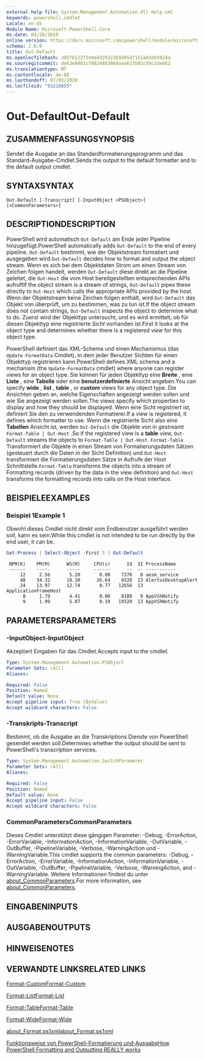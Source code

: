 ```yaml
---
external help file: System.Management.Automation.dll-Help.xml
keywords: powershell,cmdlet
Locale: en-US
Module Name: Microsoft.PowerShell.Core
ms.date: 04/26/2019
online version: https://docs.microsoft.com/powershell/module/microsoft.powershell.core/out-default?view=powershell-7&WT.mc_id=ps-gethelp
schema: 2.0.0
title: Out-Default
ms.openlocfilehash: 3d5fb12371e9ad329323b9d95d7151a43eb5924a
ms.sourcegitcommit: de63e9481cf8024883060aae61fb02c59c2de662
ms.translationtype: MT
ms.contentlocale: de-DE
ms.lasthandoff: 07/03/2020
ms.locfileid: "93210655"
---
```

# <span data-ttu-id="94f79-103">Out-Default</span><span class="sxs-lookup"><span data-stu-id="94f79-103">Out-Default</span></span>

## <span data-ttu-id="94f79-104">ZUSAMMENFASSUNG</span><span class="sxs-lookup"><span data-stu-id="94f79-104">SYNOPSIS</span></span>
<span data-ttu-id="94f79-105">Sendet die Ausgabe an das Standardformatierungsprogramm und das Standard-Ausgabe-Cmdlet.</span><span class="sxs-lookup"><span data-stu-id="94f79-105">Sends the output to the default formatter and to the default output cmdlet.</span></span>

## <span data-ttu-id="94f79-106">SYNTAX</span><span class="sxs-lookup"><span data-stu-id="94f79-106">SYNTAX</span></span>

```
Out-Default [-Transcript] [-InputObject <PSObject>] [<CommonParameters>]
```

## <span data-ttu-id="94f79-107">DESCRIPTION</span><span class="sxs-lookup"><span data-stu-id="94f79-107">DESCRIPTION</span></span>

<span data-ttu-id="94f79-108">PowerShell wird automatisch `Out-Default` am Ende jeder Pipeline hinzugefügt.</span><span class="sxs-lookup"><span data-stu-id="94f79-108">PowerShell automatically adds `Out-Default` to the end of every pipeline.</span></span> <span data-ttu-id="94f79-109">`Out-Default` bestimmt, wie der Objektstream formatiert und ausgegeben wird.</span><span class="sxs-lookup"><span data-stu-id="94f79-109">`Out-Default` decides how to format and output the object stream.</span></span> <span data-ttu-id="94f79-110">Wenn es sich bei dem Objektdaten Strom um einen Stream von Zeichen folgen handelt, werden `Out-Default` diese direkt an die Pipeline geleitet, die `Out-Host` die vom Host bereitgestellten entsprechenden APIs aufruft</span><span class="sxs-lookup"><span data-stu-id="94f79-110">If the object stream is a stream of strings, `Out-Default` pipes these directly to `Out-Host` which calls the appropriate APIs provided by the host.</span></span> <span data-ttu-id="94f79-111">Wenn der Objektstream keine Zeichen folgen enthält, wird `Out-Default` das Objekt von überprüft, um zu bestimmen, was zu tun ist.</span><span class="sxs-lookup"><span data-stu-id="94f79-111">If the object stream does not contain strings, `Out-Default` inspects the object to determine what to do.</span></span>
<span data-ttu-id="94f79-112">Zuerst wird der Objekttyp untersucht, und es wird ermittelt, ob für diesen Objekttyp eine registrierte _Sicht_ vorhanden ist.</span><span class="sxs-lookup"><span data-stu-id="94f79-112">First it looks at the object type and determines whether there is a registered _view_ for this object type.</span></span>

<span data-ttu-id="94f79-113">PowerShell definiert das XML-Schema und einen Mechanismus (das `Update-FormatData` Cmdlet), in dem jeder Benutzer Sichten für einen Objekttyp registrieren kann.</span><span class="sxs-lookup"><span data-stu-id="94f79-113">PowerShell defines XML schema and a mechanism (the `Update-FormatData` cmdlet) where anyone can register views for an object type.</span></span> <span data-ttu-id="94f79-114">Sie können für jeden Objekttyp eine **Breite** , eine **Liste** , eine **Tabelle** oder eine **benutzerdefinierte** Ansicht angeben.</span><span class="sxs-lookup"><span data-stu-id="94f79-114">You can specify **wide** , **list** , **table** , or **custom** views for any object type.</span></span> <span data-ttu-id="94f79-115">Die Ansichten geben an, welche Eigenschaften angezeigt werden sollen und wie Sie angezeigt werden sollen.</span><span class="sxs-lookup"><span data-stu-id="94f79-115">The views specify which properties to display and how they should be displayed.</span></span> <span data-ttu-id="94f79-116">Wenn eine Sicht registriert ist, definiert Sie den zu verwendenden Formatierer.</span><span class="sxs-lookup"><span data-stu-id="94f79-116">If a view is registered, it defines which formatter to use.</span></span> <span data-ttu-id="94f79-117">Wenn die registrierte Sicht also eine **Tabellen** Ansicht ist, werden `Out-Default` die Objekte von in gestreamt `Format-Table | Out-Host` .</span><span class="sxs-lookup"><span data-stu-id="94f79-117">So if the registered view is a **table** view, `Out-Default` streams the objects to `Format-Table | Out-Host`.</span></span> <span data-ttu-id="94f79-118">`Format-Table` Transformiert die Objekte in einen Stream von Formatierungsdaten Sätzen (gesteuert durch die Daten in der Sicht Definition) und `Out-Host` transformiert die Formatierungsdaten Sätze in Aufrufe der Host Schnittstelle.</span><span class="sxs-lookup"><span data-stu-id="94f79-118">`Format-Table` transforms the objects into a stream of Formatting records (driven by the data in the view definition) and `Out-Host` transforms the formatting records into calls on the Host interface.</span></span>

## <span data-ttu-id="94f79-119">BEISPIELE</span><span class="sxs-lookup"><span data-stu-id="94f79-119">EXAMPLES</span></span>

### <span data-ttu-id="94f79-120">Beispiel 1</span><span class="sxs-lookup"><span data-stu-id="94f79-120">Example 1</span></span>

<span data-ttu-id="94f79-121">Obwohl dieses Cmdlet nicht direkt vom Endbenutzer ausgeführt werden soll, kann es sein.</span><span class="sxs-lookup"><span data-stu-id="94f79-121">While this cmdlet is not intended to be run directly by the end user, it can be.</span></span>

```powershell
Get-Process | Select-Object -First 5 | Out-Default
```

```Output
 NPM(K)    PM(M)      WS(M)     CPU(s)      Id  SI ProcessName
 ------    -----      -----     ------      --  -- -----------
     12     2.56       5.20       0.00    7376   0 aesm_service
     48    34.32      18.10      26.64    9320  13 AlertusDesktopAlert
     24    13.97      12.74       0.77   12656  13 ApplicationFrameHost
      8     1.79       4.41       0.00    8180   0 AppVShNotify
      9     1.99       5.07       0.19   19320  13 AppVShNotify
```

## <span data-ttu-id="94f79-122">PARAMETERS</span><span class="sxs-lookup"><span data-stu-id="94f79-122">PARAMETERS</span></span>

### <span data-ttu-id="94f79-123">-InputObject</span><span class="sxs-lookup"><span data-stu-id="94f79-123">-InputObject</span></span>

<span data-ttu-id="94f79-124">Akzeptiert Eingaben für das Cmdlet.</span><span class="sxs-lookup"><span data-stu-id="94f79-124">Accepts input to the cmdlet.</span></span>

```yaml
Type: System.Management.Automation.PSObject
Parameter Sets: (All)
Aliases:

Required: False
Position: Named
Default value: None
Accept pipeline input: True (ByValue)
Accept wildcard characters: False
```

### <span data-ttu-id="94f79-125">-Transkripts</span><span class="sxs-lookup"><span data-stu-id="94f79-125">-Transcript</span></span>

<span data-ttu-id="94f79-126">Bestimmt, ob die Ausgabe an die Transkriptions Dienste von PowerShell gesendet werden soll.</span><span class="sxs-lookup"><span data-stu-id="94f79-126">Determines whether the output should be sent to PowerShell's transcription services.</span></span>

```yaml
Type: System.Management.Automation.SwitchParameter
Parameter Sets: (All)
Aliases:

Required: False
Position: Named
Default value: None
Accept pipeline input: False
Accept wildcard characters: False
```

### <span data-ttu-id="94f79-127">CommonParameters</span><span class="sxs-lookup"><span data-stu-id="94f79-127">CommonParameters</span></span>

<span data-ttu-id="94f79-128">Dieses Cmdlet unterstützt diese gängigen Parameter: -Debug, -ErrorAction, -ErrorVariable, -InformationAction, -InformationVariable, -OutVariable, -OutBuffer, -PipelineVariable, -Verbose, -WarningAction und -WarningVariable.</span><span class="sxs-lookup"><span data-stu-id="94f79-128">This cmdlet supports the common parameters: -Debug, -ErrorAction, -ErrorVariable, -InformationAction, -InformationVariable, -OutVariable, -OutBuffer, -PipelineVariable, -Verbose, -WarningAction, and -WarningVariable.</span></span> <span data-ttu-id="94f79-129">Weitere Informationen findest du unter [about_CommonParameters](https://go.microsoft.com/fwlink/?LinkID=113216).</span><span class="sxs-lookup"><span data-stu-id="94f79-129">For more information, see [about_CommonParameters](https://go.microsoft.com/fwlink/?LinkID=113216).</span></span>

## <span data-ttu-id="94f79-130">EINGABEN</span><span class="sxs-lookup"><span data-stu-id="94f79-130">INPUTS</span></span>

## <span data-ttu-id="94f79-131">AUSGABEN</span><span class="sxs-lookup"><span data-stu-id="94f79-131">OUTPUTS</span></span>

## <span data-ttu-id="94f79-132">HINWEISE</span><span class="sxs-lookup"><span data-stu-id="94f79-132">NOTES</span></span>

## <span data-ttu-id="94f79-133">VERWANDTE LINKS</span><span class="sxs-lookup"><span data-stu-id="94f79-133">RELATED LINKS</span></span>

[<span data-ttu-id="94f79-134">Format-Custom</span><span class="sxs-lookup"><span data-stu-id="94f79-134">Format-Custom</span></span>](../Microsoft.PowerShell.Utility/Format-Custom.md)

[<span data-ttu-id="94f79-135">Format-List</span><span class="sxs-lookup"><span data-stu-id="94f79-135">Format-List</span></span>](../Microsoft.PowerShell.Utility/Format-List.md)

[<span data-ttu-id="94f79-136">Format-Table</span><span class="sxs-lookup"><span data-stu-id="94f79-136">Format-Table</span></span>](../Microsoft.PowerShell.Utility/Format-Table.md)

[<span data-ttu-id="94f79-137">Format-Wide</span><span class="sxs-lookup"><span data-stu-id="94f79-137">Format-Wide</span></span>](../Microsoft.PowerShell.Utility/Format-Wide.md)

[<span data-ttu-id="94f79-138">about_Format.ps1xml</span><span class="sxs-lookup"><span data-stu-id="94f79-138">about_Format.ps1xml</span></span>](About/about_Format.ps1xml.md)

[<span data-ttu-id="94f79-139">Funktionsweise von PowerShell-Formatierung und-Ausgabe</span><span class="sxs-lookup"><span data-stu-id="94f79-139">How PowerShell Formatting and Outputting REALLY works</span></span>](https://devblogs.microsoft.com/powershell/how-powershell-formatting-and-outputting-really-works/)
